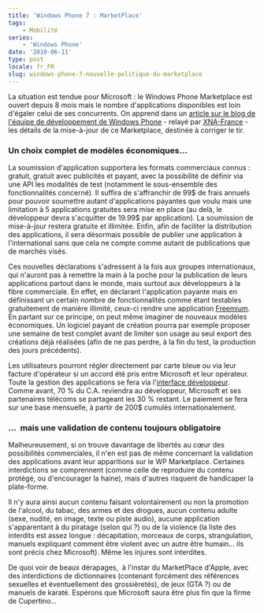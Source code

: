 ```yaml
---
title: 'Windows Phone 7 : MarketPlace'
tags:
    - Mobilité
series:
    - 'Windows Phone'
date: '2010-06-11'
type: post
locale: fr_FR
slug: windows-phone-7-nouvelle-politique-du-marketplace
---
```


La situation est tendue pour Microsoft&nbsp;: le Windows Phone Marketplace est ouvert depuis 8 mois mais le nombre d'applications disponibles est loin d'égaler celui de ses concurrents. On apprend dans un [article sur le blog de l'équipe de développement de Windows Phone](http://web.archive.org/web/20120626073042///windowsteamblog.com:80/windows_phone/b/wpdev/archive/2010/06/07/new-policies-for-next-gen-windows-phone-marketplace.aspx) - relayé par [XNA-France](http://web.archive.org/web/20111112224153///xna-france.com:80/?p=221) - les détails de la mise-à-jour de ce Marketplace, destinée à corriger le tir.

<!-- more -->

### Un choix complet de modèles économiques…

La soumission d'application supportera les formats commerciaux connus&nbsp;: gratuit, gratuit avec publicités et payant, avec la possibilité de définir via une API les modalités de test (notamment le sous-ensemble des fonctionnalités concerné). Il suffira de s'affranchir de 99$ de frais annuels pour pouvoir soumettre autant d'applications payantes que voulu mais une limitation à 5 applications gratuites sera mise en place (au delà, le développeur devra s'acquitter de 19.99$ par application). La soumission de mise-à-jour restera gratuite et illimitée. Enfin, afin de faciliter la distribution des applications, il sera désormais possible de publier une application à l'international sans que cela ne compte comme autant de publications que de marchés visés.

Ces nouvelles déclarations s'adressent à la fois aux groupes internationaux, qui n'auront pas à remettre la main à la poche pour la publication de leurs applications partout dans le monde, mais surtout aux développeurs à la fibre commerciale. En effet, en déclarant l'application payante mais en définissant un certain nombre de fonctionnalités comme étant testables gratuitement de manière illimité, ceux-ci rendre une application [Freemium](http://fr.wikipedia.org/wiki/Freemium 'Définition de "Freemium" dans Wikipédia Fr'). En partant sur ce principe, on peut même imaginer de nouveaux modèles économiques. Un logiciel payant de création pourra par exemple proposer une semaine de test complet avant de limiter son usage au seul export des créations déjà réalisées (afin de ne pas perdre, à la fin du test, la production des jours précédents).

Les utilisateurs pourront régler directement par carte bleue ou via leur facture d'opérateur si un accord été pris entre Microsoft et leur opérateur. Toute la gestion des applications se fera via l'[interface développeur](http://developer.windowsphone.com "Site Windows Phone dédié au développeurs")[](http://developer.windowsphone.com/). Comme avant, 70 % du C.A. reviendra au développeur, Microsoft et ses partenaires télécoms se partageant les 30 % restant. Le paiement se fera sur une base mensuelle, à partir de 200$ cumulés internationalement.

### …  mais une validation de contenu toujours obligatoire

Malheureusement, si on trouve davantage de libertés au cœur des possibilités commerciales, il n'en est pas de même concernant la validation des applications avant leur apparitions sur le WP Marketplace. Certaines interdictions se comprennent (comme celle de reproduire du contenu protégé, ou d'encourager la haine), mais d'autres risquent de handicaper la plate-forme.

Il n'y aura ainsi aucun contenu faisant volontairement ou non la promotion de l'alcool, du tabac, des armes et des drogues, aucun contenu adulte (sexe, nudité, en image, texte ou piste audio), aucune application s'apparentant à du piratage (selon qui&nbsp;?) ou de la violence (la liste des interdits est assez longue&nbsp;: décapitation, morceaux de corps, strangulation, manuels expliquant comment être violent avec un autre être humain… ils sont précis chez Microsoft). Même les injures sont interdites.

De quoi voir de beaux dérapages,  à l'instar du MarketPlace d'Apple, avec des interdictions de dictionnaires (contenant forcément des références sexuelles et éventuellement des grossièretés), de jeux (GTA&nbsp;?) ou de manuels de karaté. Espérons que Microsoft saura être plus fin que la firme de Cupertino…
